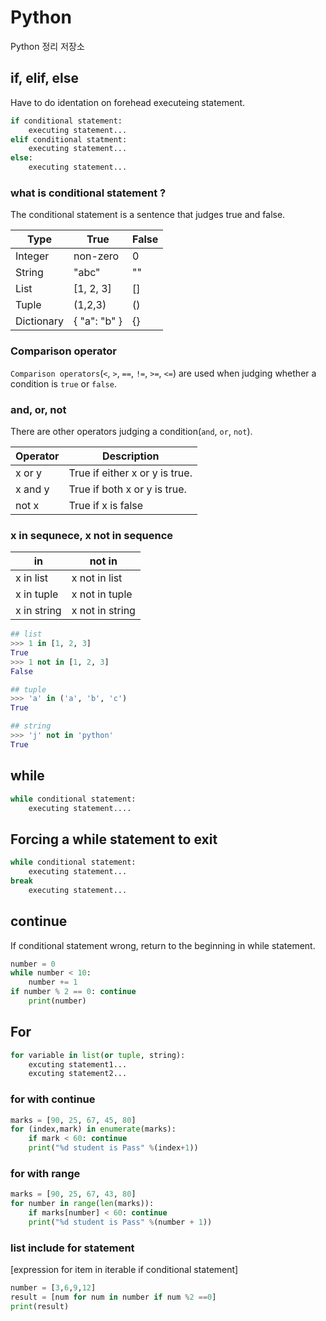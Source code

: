 # Python
Python 정리 저장소

## if, elif, else
Have to do identation on forehead executeing statement.
```python
if conditional statement:
	executing statement...
elif conditional statment:
	executing statement...
else:
	executing statement...
```
### what is conditional statement ?
The conditional statement is a sentence that judges true and false.

| Type | True | False |
| ------------- | ------------- | ------------- |
| Integer  | non-zero  | 0 |
| String  | "abc"  | "" |
| List  | [1, 2, 3]  | [] |
| Tuple  | (1,2,3)  | () |
| Dictionary  | { "a": "b" }  | {} |

### Comparison operator
`Comparison operators`(`<`, `>`, `==`, `!=`, `>=`, `<=`) are used when judging whether a condition is `true` or `false`.

### and, or, not
There are other operators judging a condition(`and`, `or`, `not`).

| Operator | Description |
| ------------- | ------------- |
| x or y  | True if either x or y is true. |
| x and y  | True if both x or y is true. |
| not x  | True if x is false |

### x in sequnece, x not in sequence
| in | not in |
| ------------- | ------------- |
| x in list  | x not in list |
| x in tuple  | x not in tuple |
| x in string  | x not in string |

```python
## list
>>> 1 in [1, 2, 3]
True
>>> 1 not in [1, 2, 3]
False

## tuple
>>> 'a' in ('a', 'b', 'c')
True

## string
>>> 'j' not in 'python'
True
```

## while
```python
while conditional statement:
	executing statement....
```

## Forcing a while statement to exit
```python
while conditional statement:
	executing statement...
break
	executing statement...
```

## continue

If conditional statement wrong, return to the beginning in while statement.
```python
number = 0
while number < 10:
	number += 1
if number % 2 == 0: continue
	print(number)
```

## For

```python
for variable in list(or tuple, string):
	excuting statement1...	
	excuting statement2...
```

### for with continue

```python
marks = [90, 25, 67, 45, 80]
for (index,mark) in enumerate(marks):
	if mark < 60: continue
	print("%d student is Pass" %(index+1))
```

### for with range
```python
marks = [90, 25, 67, 43, 80]
for number in range(len(marks)):
	if marks[number] < 60: continue
	print("%d student is Pass" %(number + 1))
```

### list include for statement

[expression for item in iterable if conditional statement]

```python
number = [3,6,9,12]
result = [num for num in number if num %2 ==0]
print(result)
```
